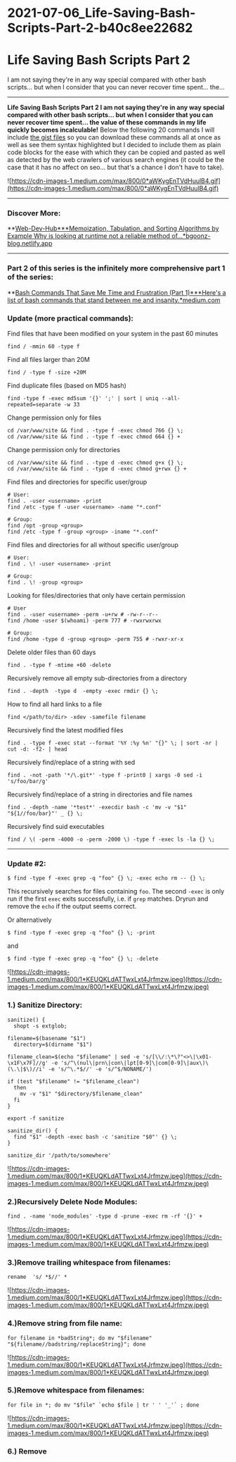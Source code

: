 # 2021-07-06_Life-Saving-Bash-Scripts-Part-2-b40c8ee22682

# Life Saving Bash Scripts Part 2

I am not saying they're in any way special compared with other bash scripts… but when I consider that you can never recover time spent… the…

---

**Life Saving Bash Scripts Part 2
I am not saying they're in any way special compared with other bash scripts… but when I consider that you can never recover time spent… the value of these commands in my life quickly becomes incalculable!**
Below the following 20 commands I will include [the gist files](https://gist.github.com/bgoonz/2d2314216d337a69b31bcb5a8880ade7) so you can download these commands all at once as well as see them syntax highlighted but I decided to include them as plain code blocks for the ease with which they can be copied and pasted as well as detected by the web crawlers of various search engines (it could be the case that it has no affect on seo… but that's a chance I don't have to take).

![https://cdn-images-1.medium.com/max/800/0*aWKygEnTVdHuulB4.gif](https://cdn-images-1.medium.com/max/800/0*aWKygEnTVdHuulB4.gif)

---

### Discover More:

**[Web-Dev-Hub***Memoization, Tabulation, and Sorting Algorithms by Example Why is looking at runtime not a reliable method of…*bgoonz-blog.netlify.app](https://bgoonz-blog.netlify.app/)

---

### Part 2 of this series is the infinitely more comprehensive part 1 of the series:

**[Bash Commands That Save Me Time and Frustration (Part 1)***Here's a list of bash commands that stand between me and insanity.*medium.com](https://medium.com/geekculture/bash-commands-that-save-time-920fb6ab9d0a)

### Update (more practical commands):

Find files that have been modified on your system in the past 60 minutes

```
find / -mmin 60 -type f
```

Find all files larger than 20M

```
find / -type f -size +20M
```

Find duplicate files (based on MD5 hash)

```
find -type f -exec md5sum '{}' ';' | sort | uniq --all-repeated=separate -w 33
```

Change permission only for files

```
cd /var/www/site && find . -type f -exec chmod 766 {} \;
cd /var/www/site && find . -type f -exec chmod 664 {} +
```

Change permission only for directories

```
cd /var/www/site && find . -type d -exec chmod g+x {} \;
cd /var/www/site && find . -type d -exec chmod g+rwx {} +
```

Find files and directories for specific user/group

```
# User:
find . -user <username> -print
find /etc -type f -user <username> -name "*.conf"
```

```
# Group:
find /opt -group <group>
find /etc -type f -group <group> -iname "*.conf"
```

Find files and directories for all without specific user/group

```
# User:
find . \! -user <username> -print
```

```
# Group:
find . \! -group <group>
```

Looking for files/directories that only have certain permission

```
# User
find . -user <username> -perm -u+rw # -rw-r--r--
find /home -user $(whoami) -perm 777 # -rwxrwxrwx
```

```
# Group:
find /home -type d -group <group> -perm 755 # -rwxr-xr-x
```

Delete older files than 60 days

```
find . -type f -mtime +60 -delete
```

Recursively remove all empty sub-directories from a directory

```
find . -depth  -type d  -empty -exec rmdir {} \;
```

How to find all hard links to a file

```
find </path/to/dir> -xdev -samefile filename
```

Recursively find the latest modified files

```
find . -type f -exec stat --format '%Y :%y %n' "{}" \; | sort -nr | cut -d: -f2- | head
```

Recursively find/replace of a string with sed

```
find . -not -path '*/\.git*' -type f -print0 | xargs -0 sed -i 's/foo/bar/g'
```

Recursively find/replace of a string in directories and file names

```
find . -depth -name '*test*' -execdir bash -c 'mv -v "$1" "${1//foo/bar}"' _ {} \;
```

Recursively find suid executables

```
find / \( -perm -4000 -o -perm -2000 \) -type f -exec ls -la {} \;
```

---

### Update #2:

```
$ find -type f -exec grep -q "foo" {} \; -exec echo rm -- {} \;
```

This recursively searches for files containing `foo`. The second `-exec` is only run if the first `exec` exits successfully, i.e. if `grep` matches. Dryrun and remove the `echo` if the output seems correct.

Or alternatively

```
$ find -type f -exec grep -q "foo" {} \; -print
```

and

```
$ find -type f -exec grep -q "foo" {} \; -delete
```

![https://cdn-images-1.medium.com/max/800/1*KEUQKLdATTwxLxt4Jrfmzw.jpeg](https://cdn-images-1.medium.com/max/800/1*KEUQKLdATTwxLxt4Jrfmzw.jpeg)

### 1.) Sanitize Directory:

```
sanitize() {
  shopt -s extglob;
```

```
filename=$(basename "$1")
  directory=$(dirname "$1")
```

```
filename_clean=$(echo "$filename" | sed -e 's/[\\/:\*\?"<>\|\x01-\x1F\x7F]//g' -e 's/^\(nul\|prn\|con\|lpt[0-9]\|com[0-9]\|aux\)\(\.\|$\)//i' -e 's/^\.*$//' -e 's/^$/NONAME/')
```

```
if (test "$filename" != "$filename_clean")
  then
    mv -v "$1" "$directory/$filename_clean"
  fi
}
```

```
export -f sanitize
```

```
sanitize_dir() {
  find "$1" -depth -exec bash -c 'sanitize "$0"' {} \;
}
```

```
sanitize_dir '/path/to/somewhere'
```

![https://cdn-images-1.medium.com/max/800/1*KEUQKLdATTwxLxt4Jrfmzw.jpeg](https://cdn-images-1.medium.com/max/800/1*KEUQKLdATTwxLxt4Jrfmzw.jpeg)

### 2.)Recursively Delete Node Modules:

```
find . -name 'node_modules' -type d -prune -exec rm -rf '{}' +
```

![https://cdn-images-1.medium.com/max/800/1*KEUQKLdATTwxLxt4Jrfmzw.jpeg](https://cdn-images-1.medium.com/max/800/1*KEUQKLdATTwxLxt4Jrfmzw.jpeg)

### 3.)Remove trailing whitespace from filenames:

```
rename  's/ *$//' *
```

![https://cdn-images-1.medium.com/max/800/1*KEUQKLdATTwxLxt4Jrfmzw.jpeg](https://cdn-images-1.medium.com/max/800/1*KEUQKLdATTwxLxt4Jrfmzw.jpeg)

### 4.)Remove string from file name:

```
for filename in *badString*; do mv "$filename" "${filename//badstring/replaceString}"; done
```

![https://cdn-images-1.medium.com/max/800/1*KEUQKLdATTwxLxt4Jrfmzw.jpeg](https://cdn-images-1.medium.com/max/800/1*KEUQKLdATTwxLxt4Jrfmzw.jpeg)

### 5.)Remove whitespace from filenames:

```
for file in *; do mv "$file" `echo $file | tr ' ' '_'` ; done
```

![https://cdn-images-1.medium.com/max/800/1*KEUQKLdATTwxLxt4Jrfmzw.jpeg](https://cdn-images-1.medium.com/max/800/1*KEUQKLdATTwxLxt4Jrfmzw.jpeg)

### 6.) Remove <script> tags from html and the content in-between them.

```
sed -n -e '/<script>/,/<\/script>/p' example.html >out.js
```

![https://cdn-images-1.medium.com/max/800/1*KEUQKLdATTwxLxt4Jrfmzw.jpeg](https://cdn-images-1.medium.com/max/800/1*KEUQKLdATTwxLxt4Jrfmzw.jpeg)

### 7.) Remove Invalid characters from file:

```
for f in */; do nf=$(echo "$f" |sed -e 's/[^A-Za-z0-9.]/./g' -e 's/\.\.\././g' -e 's/\.\././g' -e 's/\.*$//'); test "$f" != "$nf" && mv "$f" "$nf" && echo "$nf"; done
```

![https://cdn-images-1.medium.com/max/800/1*KEUQKLdATTwxLxt4Jrfmzw.jpeg](https://cdn-images-1.medium.com/max/800/1*KEUQKLdATTwxLxt4Jrfmzw.jpeg)

### 8.) Remember Git Credentials For Future Login:

```
git config --global credential.helper store
```

![https://cdn-images-1.medium.com/max/800/1*KEUQKLdATTwxLxt4Jrfmzw.jpeg](https://cdn-images-1.medium.com/max/800/1*KEUQKLdATTwxLxt4Jrfmzw.jpeg)

### 9.)Recursive npm install:

```
npm i -g recursive-install
```

```
npm-recursive-install
```

![https://cdn-images-1.medium.com/max/800/1*KEUQKLdATTwxLxt4Jrfmzw.jpeg](https://cdn-images-1.medium.com/max/800/1*KEUQKLdATTwxLxt4Jrfmzw.jpeg)

### 10.)Generate Numbered Folders:

```
n=1;
max=50;
while [ "$n" -le "$max" ]; do
  mkdir "s$n"
  n=`expr "$n" + 1`;
done
```

![https://cdn-images-1.medium.com/max/800/1*KEUQKLdATTwxLxt4Jrfmzw.jpeg](https://cdn-images-1.medium.com/max/800/1*KEUQKLdATTwxLxt4Jrfmzw.jpeg)

### 11.) Traverse Directories recursivley and delete files who's name match a specified string:

```
find . -type f -exec sed -i '/badFolder/d' ./* {} \;
```

![https://cdn-images-1.medium.com/max/800/1*KEUQKLdATTwxLxt4Jrfmzw.jpeg](https://cdn-images-1.medium.com/max/800/1*KEUQKLdATTwxLxt4Jrfmzw.jpeg)

### 12.) recursivley remove empty files:

```
find . -empty -type f -print -delete
```

![https://cdn-images-1.medium.com/max/800/1*KEUQKLdATTwxLxt4Jrfmzw.jpeg](https://cdn-images-1.medium.com/max/800/1*KEUQKLdATTwxLxt4Jrfmzw.jpeg)

### 13.)recursively remove empty folders

```
find . -empty -type d -print -delete
```

![https://cdn-images-1.medium.com/max/800/1*KEUQKLdATTwxLxt4Jrfmzw.jpeg](https://cdn-images-1.medium.com/max/800/1*KEUQKLdATTwxLxt4Jrfmzw.jpeg)

### 14.) Remove a string from files of a certain extension or group of extensions:

```
find . -type f -a \( -name "*.html" -o -name "*.js" -o -name "*.css" -o -name "*.md" \) -a -exec sed -i  '/BADSTRING/d' '{}' +
```

![https://cdn-images-1.medium.com/max/800/1*KEUQKLdATTwxLxt4Jrfmzw.jpeg](https://cdn-images-1.medium.com/max/800/1*KEUQKLdATTwxLxt4Jrfmzw.jpeg)

### 15.) Recursively remove from all html files any lines containing the string "badText"

```
find . -type f -exec sed -i '/badText/d' ./*.html {} \;
```

![https://cdn-images-1.medium.com/max/800/1*KEUQKLdATTwxLxt4Jrfmzw.jpeg](https://cdn-images-1.medium.com/max/800/1*KEUQKLdATTwxLxt4Jrfmzw.jpeg)

### 16.) List the path of all html files in directory… (or any other file extension):

```
find ./ | grep -i "\.html*$"
ls -R './' | awk '
/:$/&&f{s=$0;f=0}
/:$/&&!f{sub(/:$/,"");s=$0;f=1;next}
NF&&f{ print s"/"$0 }'>listing.md
```

![https://cdn-images-1.medium.com/max/800/1*KEUQKLdATTwxLxt4Jrfmzw.jpeg](https://cdn-images-1.medium.com/max/800/1*KEUQKLdATTwxLxt4Jrfmzw.jpeg)

### 17.) Delete files over 75MB (to avoid tripping github LFS rules).

```
find . -size +75M -a -print -a -exec rm -f {} \;
```

![https://cdn-images-1.medium.com/max/800/1*KEUQKLdATTwxLxt4Jrfmzw.jpeg](https://cdn-images-1.medium.com/max/800/1*KEUQKLdATTwxLxt4Jrfmzw.jpeg)

### 18.) Populate each folder with a dummy deleteme.txt file recursively:

```
for x in "./"/*/; do
  (cd "$x"
   files=(*)
   printf '%s\n' "${files[@]}" > deleteme.txt
  )
done
```

PANDOC

![https://cdn-images-1.medium.com/max/800/1*KEUQKLdATTwxLxt4Jrfmzw.jpeg](https://cdn-images-1.medium.com/max/800/1*KEUQKLdATTwxLxt4Jrfmzw.jpeg)

### 19.) Convert from Markdown==⇒ HTML

```
find ./ -iname "*.md" -type f -exec sh -c ‘pandoc — standalone "${0}" -o "${0%.md}.html"' {} \;
```

![https://cdn-images-1.medium.com/max/800/1*KEUQKLdATTwxLxt4Jrfmzw.jpeg](https://cdn-images-1.medium.com/max/800/1*KEUQKLdATTwxLxt4Jrfmzw.jpeg)

### 20.) Convert from HTML ==⇒ Markdown

```
find ./ -iname "*.html" -type f -exec sh -c ‘pandoc — wrap=none — from html — to markdown_strict "${0}" -o "${0%.html}.md"' {} \;
```

![https://cdn-images-1.medium.com/max/800/1*KEUQKLdATTwxLxt4Jrfmzw.jpeg](https://cdn-images-1.medium.com/max/800/1*KEUQKLdATTwxLxt4Jrfmzw.jpeg)

### Discover More:

Personal Blog:

**[Web-Dev-Hub***Memoization, Tabulation, and Sorting Algorithms by Example Why is looking at runtime not a reliable method of…*bgoonz-blog.netlify.app](https://bgoonz-blog.netlify.app/)

![https://cdn-images-1.medium.com/max/800/1*KEUQKLdATTwxLxt4Jrfmzw.jpeg](https://cdn-images-1.medium.com/max/800/1*KEUQKLdATTwxLxt4Jrfmzw.jpeg)

By [Bryan Guner](https://medium.com/@bryanguner) on [July 6, 2021](https://medium.com/p/b40c8ee22682).

[Canonical link](https://medium.com/@bryanguner/life-saving-bash-scripts-part-2-b40c8ee22682)

Exported from [Medium](https://medium.com/) on August 10, 2021.
